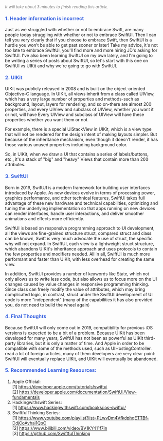 <!------->
<!--title: 00. SwiftUI vs UIKit-->
<!--date: 2023-09-02 22:00:00-->
<!--categories: -->
<!--- [SwiftUI]-->
<!--tags:-->
<!--- SwiftUI-->
<!--- UIKit-->
<!------->


<font color=gray size=2>*It will take about 3 minutes to finish reading this article.*</font>

#### <font size=3 color=#4169E1>1. Header information is incorrect</font> 

Just as we struggled with whether or not to embrace Swift, are many people today struggling with whether or not to embrace SwiftUI. Then I can tell you very clearly that if you choose to embrace Swift, then SwiftUI is a hurdle you won't be able to get past sooner or later! Take my advice, it's not too late to embrace SwiftUI, you'll find more and more hiring JD's asking for SwiftUI. I've also been learning SwiftUI on my own lately, and I'm going to be writing a series of posts about SwiftUI, so let's start with this one on SwiftUI vs UIKit and why we're going to go with SwiftUI.


#### <font size=3 color=#4169E1>2. UIKit</font> 

UIKit was publicly released in 2008 and is built on the object-oriented Objective-C language. In UIKit, all views inherit from a class called UIView, which has a very large number of properties and methods-such as background, layout, layers for rendering, and so on-there are almost 200 properties, and every UIView and subclass of UIView, whether you want it or not, will have Every UIView and subclass of UIView will have these properties whether you want them or not. 

For example, there is a special UIStackView in UIKit, which is a view type that will not be rendered for the design intent of making layouts simpler. But because of the inheritance mechanism, even though it doesn't render, it has those various unused properties including background color. 

So, in UIKit, when we draw a UI that contains a series of labels/buttons, etc., it's a stack of "big" and "heavy" Views that contain more than 200 attributes.

#### <font size=3 color=#4169E1>3. SwiftUI</font> 

Born in 2019, SwiftUI is a modern framework for building user interfaces introduced by Apple. As new devices evolve in terms of processing power, graphics performance, and other technical features, SwiftUI takes full advantage of these new hardware and technical capabilities, optimizing and tuning the underlying implementation so that apps running on new devices can render interfaces, handle user interactions, and deliver smoother animations and effects more efficiently.

SwiftUI is based on responsive programming approach to UI development, all the views are fine-grained structure struct, compared struct and class can be known, Swift is very much advocate the use of struct, the specific why will not expand.  In SwiftUI, each view is a lightweight struct structure, which abandons UIKit's inheritance approach and uses protocols to contain the few properties and modifiers needed. All in all, SwiftUI is much more performant and faster than UIKit, with less overhead for creating the same view.

In addition, SwiftUI provides a number of keywords like State, which not only allows us to write less code, but also allows us to focus more on the UI changes caused by value changes in responsive programming thinking. Since class can freely modify the value of attributes, which may bring complicated logic, in contrast, struct under the SwiftUI development of UI code is more "independent" (many of the capabilities it has also provided you, do not need to build the wheel again)

#### <font size=3 color=#4169E1>4. Final Thoughts </font> 

Because SwiftUI will only come out in 2019, compatibility for previous iOS versions is expected to be a bit of a problem. Because UIKit has been developed for many years, SwiftUI has not been as powerful as UIKit third-party libraries, but it is only a matter of time. And Apple in order to be compatible with some of the methods used, such as UIHostingController. read a lot of foreign articles, many of them developers are very clear point: SwiftUI will eventually replace UIKit, and UIKit will eventually be abandoned.

#### <font size=3 color=#4169E1>5. Recommended Learning Resources: </font> 
1. Apple Official:   
[1] https://developer.apple.com/tutorials/swiftui  
[2] https://developer.apple.com/documentation/SwiftUI/View-fundamentals
2. Hackingwithswift Series:  
[1] https://www.hackingwithswift.com/books/ios-swiftui/
3. SwiftfulThinking Series:    
[1] https://www.youtube.com/playlist?list=PLwvDm4VfkdphqETTBf-DdjCoAvhai1QpO   
[2] https://www.bilibili.com/video/BV1KY411f7in   
[3] https://github.com/SwiftfulThinking   

